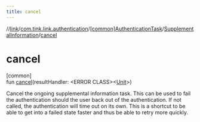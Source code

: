 ```yaml
---
title: cancel
---
```

//[link](../../../../index.html)/[com.tink.link.authentication](../../index.html)/[[common]AuthenticationTask](../index.html)/[SupplementalInformation](index.html)/[cancel](cancel.html)



# cancel



[common]\
fun [cancel](cancel.html)(resultHandler: &lt;ERROR CLASS&gt;&lt;[Unit](https://kotlinlang.org/api/latest/jvm/stdlib/kotlin/-unit/index.html)&gt;)



Cancel the ongoing supplemental information task. This can be used to fail the authentication should the user back out of the authentication. If not called, the authentication will time out on its own. This is a shortcut to be able to get into a failed state faster and thus be able to retry more quickly.




